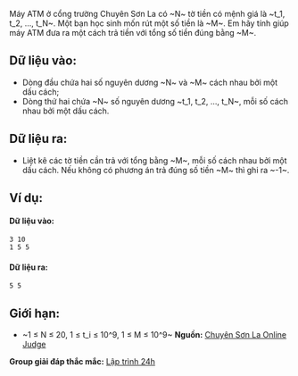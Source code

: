Máy ATM ở cổng trường Chuyên Sơn La có ~N~ tờ tiền có mệnh giá là ~t_1, t_2, …, t_N~. Một bạn học sinh mốn rút một số tiền là ~M~. Em hãy tính giúp máy ATM đưa ra một cách trả tiền với tổng số tiền đúng bằng ~M~.

## Dữ liệu vào:
- Dòng đầu chứa hai số nguyên dương ~N~ và ~M~ cách nhau bởi một dấu cách;
- Dòng thứ hai chứa ~N~ số nguyên dương ~t_1, t_2, …, t_N~, mỗi số cách nhau bởi một dấu cách.

## Dữ liệu ra:
- Liệt kê các tờ tiền cần trả với tổng bằng ~M~, mỗi số cách nhau bởi một dấu cách. Nếu không có phương án trả đúng số tiền ~M~ thì ghi ra ~-1~.

## Ví dụ:
#### Dữ liệu vào:
```
3 10
1 5 5
```

#### Dữ liệu ra:
```
5 5
```

## Giới hạn:
- ~1 ≤ N ≤ 20, 1 ≤ t_i ≤ 10^9, 1 ≤ M ≤ 10^9~
**Nguồn:** [Chuyên Sơn La Online Judge](http://csloj.ddns.net/)

**Group giải đáp thắc mắc:** [Lập trình 24h](https://www.facebook.com/groups/1386904321519984)